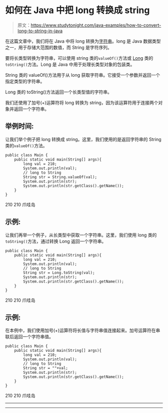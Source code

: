 # 如何在 Java 中把 long 转换成 string

> 原文：<https://www.studytonight.com/java-examples/how-to-convert-long-to-string-in-java>

在这篇文章中，我们将在 Java 中将 long 转换为[字符串](https://www.studytonight.com/java/string-handling-in-java.php)。long 是 Java 数据类型之一，用于存储大范围的数值，而 String 是字符序列。

要将长类型转换为字符串，可以使用 string 类的`valueOf()`方法或 [Long](https://www.studytonight.com/java/wrapper-class.php) 类的`toString()`方法。Long 是 Java 中用于处理长类型对象的包装类。

String 类的 valueOf()方法用于从 long 获取字符串。它接受一个参数并返回一个指定类型的字符串。

Long 类的 toString()方法返回一个长类型值的字符串。

我们还使用了加号(+)运算符将 long 转换为 string，因为该运算符用于连接两个对象并返回一个字符串。

## 举例时间:

让我们举个例子把 long 转换成 string。这里，我们使用的是返回字符串的 String 类的`valueOf()`方法。

```
public class Main {
	public static void main(String[] args){
		long val = 210;
		System.out.println(val);
		// long to String
		String str = String.valueOf(val);
		System.out.println(str);
		System.out.println(str.getClass().getName());
	}
}
```

210
210
爪哇岛

## 示例:

让我们再举一个例子，从长类型中获取一个字符串。这里，我们使用 long 类的`toString()`方法，通过转换 Long 返回一个字符串。

```
public class Main {
	public static void main(String[] args){
		long val = 210;
		System.out.println(val);
		// long to String
		String str = Long.toString(val);
		System.out.println(str);
		System.out.println(str.getClass().getName());
	}
}
```

210
210
爪哇岛

## 示例:

在本例中，我们使用加号(+)运算符将长值与字符串值连接起来。加号运算符在串联后返回一个字符串值。

```
public class Main {
	public static void main(String[] args){
		long val = 210;
		System.out.println(val);
		// long to String
		String str = ""+val;
		System.out.println(str);
		System.out.println(str.getClass().getName());
	}
}
```

210
210
爪哇岛

* * *

* * *